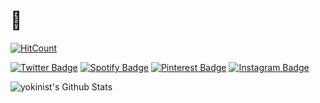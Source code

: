 # 👋

[![HitCount](https://hits.dwyl.com/yokinist/yokinist/yokinist.svg)](https://hits.dwyl.com/yokinist/yokinist/yokinist)

[![Twitter Badge](https://img.shields.io/badge/-Twitter-1ca0f1?style=flat-square&logo=twitter&logoColor=white&link=https://twitter.com/yokinist)](https://twitter.com/yokinist)
[![Spotify Badge](https://img.shields.io/badge/-Spotify-%231ED760.svg?&style=flat-square&logo=spotify&logoColor=white)](https://open.spotify.com/user/217gdezfe4nhw2tt4cjigi7hi?si=JDILLmN4Qhq1VL6wkrcU5Q)
[![Pinterest Badge](https://img.shields.io/badge/-Pinterest-bd081c.svg?&style=flat-square&logo=pinterest&logoColor=white)](https://www.pinterest.jp/yokinist)
[![Instagram Badge](https://img.shields.io/badge/-Instagram-%23E4405F.svg?&style=flat-square&logo=instagram&logoColor=white)](https://www.instagram.com/yokinist)

![yokinist's Github Stats](https://github-readme-stats.vercel.app/api?username=yokinist&hide=["stars"]&show_icons=true)